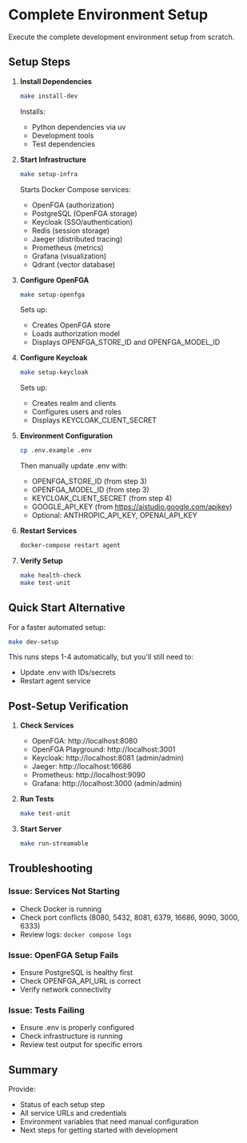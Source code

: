 # Complete Environment Setup

Execute the complete development environment setup from scratch.

## Setup Steps

1. **Install Dependencies**
   ```bash
   make install-dev
   ```
   Installs:
   - Python dependencies via uv
   - Development tools
   - Test dependencies

2. **Start Infrastructure**
   ```bash
   make setup-infra
   ```
   Starts Docker Compose services:
   - OpenFGA (authorization)
   - PostgreSQL (OpenFGA storage)
   - Keycloak (SSO/authentication)
   - Redis (session storage)
   - Jaeger (distributed tracing)
   - Prometheus (metrics)
   - Grafana (visualization)
   - Qdrant (vector database)

3. **Configure OpenFGA**
   ```bash
   make setup-openfga
   ```
   Sets up:
   - Creates OpenFGA store
   - Loads authorization model
   - Displays OPENFGA_STORE_ID and OPENFGA_MODEL_ID

4. **Configure Keycloak**
   ```bash
   make setup-keycloak
   ```
   Sets up:
   - Creates realm and clients
   - Configures users and roles
   - Displays KEYCLOAK_CLIENT_SECRET

5. **Environment Configuration**
   ```bash
   cp .env.example .env
   ```
   Then manually update .env with:
   - OPENFGA_STORE_ID (from step 3)
   - OPENFGA_MODEL_ID (from step 3)
   - KEYCLOAK_CLIENT_SECRET (from step 4)
   - GOOGLE_API_KEY (from https://aistudio.google.com/apikey)
   - Optional: ANTHROPIC_API_KEY, OPENAI_API_KEY

6. **Restart Services**
   ```bash
   docker-compose restart agent
   ```

7. **Verify Setup**
   ```bash
   make health-check
   make test-unit
   ```

## Quick Start Alternative

For a faster automated setup:
```bash
make dev-setup
```

This runs steps 1-4 automatically, but you'll still need to:
- Update .env with IDs/secrets
- Restart agent service

## Post-Setup Verification

1. **Check Services**
   - OpenFGA: http://localhost:8080
   - OpenFGA Playground: http://localhost:3001
   - Keycloak: http://localhost:8081 (admin/admin)
   - Jaeger: http://localhost:16686
   - Prometheus: http://localhost:9090
   - Grafana: http://localhost:3000 (admin/admin)

2. **Run Tests**
   ```bash
   make test-unit
   ```

3. **Start Server**
   ```bash
   make run-streamable
   ```

## Troubleshooting

### Issue: Services Not Starting
- Check Docker is running
- Check port conflicts (8080, 5432, 8081, 6379, 16686, 9090, 3000, 6333)
- Review logs: `docker compose logs`

### Issue: OpenFGA Setup Fails
- Ensure PostgreSQL is healthy first
- Check OPENFGA_API_URL is correct
- Verify network connectivity

### Issue: Tests Failing
- Ensure .env is properly configured
- Check infrastructure is running
- Review test output for specific errors

## Summary

Provide:
- Status of each setup step
- All service URLs and credentials
- Environment variables that need manual configuration
- Next steps for getting started with development
